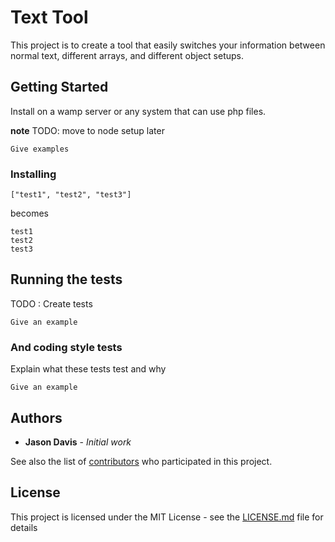 # Text Tool

This project is to create a tool that easily switches your information between normal text, different arrays, and different object setups. 

## Getting Started

Install on a wamp server or any system that can use php files. 

**note** 
TODO: move to node setup later


```
Give examples
```

### Installing



```
["test1", "test2", "test3"]
```

becomes 

```
test1
test2
test3
```



## Running the tests

TODO : Create tests

```
Give an example
```

### And coding style tests

Explain what these tests test and why

```
Give an example
```

## Authors

* **Jason Davis** - *Initial work* 

See also the list of [contributors](https://github.com/your/project/contributors) who participated in this project.

## License

This project is licensed under the MIT License - see the [LICENSE.md](LICENSE.md) file for details
